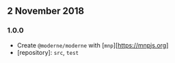 ## 2 November 2018

### 1.0.0

- Create `@moderne/moderne` with [`mnp`][https://mnpjs.org]
- [repository]: `src`, `test`
